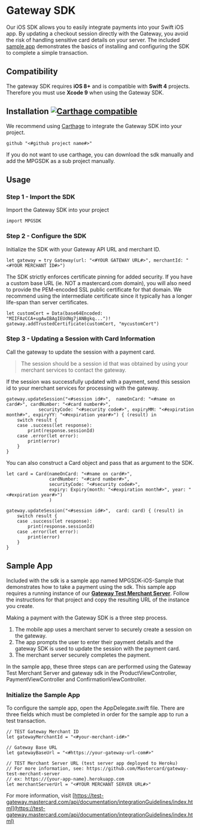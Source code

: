 # Gateway SDK
Our iOS SDK allows you to easily integrate payments into your Swift iOS app. By updating a checkout session directly with the Gateway, you avoid the risk of handling sensitive card details on your server. The included [sample app](#sample-app) demonstrates the basics of installing and configuring the SDK to complete a simple transaction.

## Compatibility

The gateway SDK requires **iOS 8+** and is compatible with **Swift 4** projects. Therefore you must use **Xcode 9** when using the Gateway SDK.

## Installation [![Carthage compatible](https://img.shields.io/badge/Carthage-compatible-4BC51D.svg?style=flat)](https://github.com/Carthage/Carthage)

We recommend using [Carthage]( https://github.com/Carthage/Carthage) to integrate the Gateway SDK into your project.

```
github "<#github project name#>"
```

If you do not want to use carthage, you can download the sdk manually and add the MPGSDK as a sub project manually.

## Usage
### Step 1 - Import the SDK
Import the Gateway SDK into your project

```
import MPGSDK
```
### Step 2 - Configure the SDK
Initialize the SDK with your Gateway API URL and merchant ID.

```
let gateway = try Gateway(url: "<#YOUR GATEWAY URL#>", merchantId: "<#YOUR MERCHANT ID#>")
```

The SDK strictly enforces certificate pinning for added security. If you have a custom base URL (ie. NOT a mastercard.com domain), you will also need to provide the PEM-encoded SSL public certificate for that domain. We recommend using the intermediate certificate since it typically has a longer life-span than server certificates.
```
let customCert = Data(base64Encoded: "MIIFAzCCA+ugAwIBAgIEUdNg7jANBgkq...")!
gateway.addTrustedCertificate(customCert, "mycustomCert")
```

### Step 3 - Updating a Session with Card Information
Call the gateway to update the session with a payment card.

> The session should be a session id that was obtained by using your merchant services to contact the gateway.

If the session was successfully updated with a payment, send this session id to your merchant services for processing with the gateway.

```
gateway.updateSession("<#session id#>",  nameOnCard: "<#name on card#>", cardNumber: "<#card number#>",
            securityCode: "<#security code#>", expiryMM: "<#expiration month#>", expiryYY: "<#expiration year#>") { (result) in
    switch result {
    case .success(let response):
        print(response.sessionId)
    case .error(let error):
        print(error)
    }
}
```

You can also construct a Card object and pass that as argument to the SDK.


```
let card = Card(nameOnCard: "<#name on card#>",
                cardNumber: "<#card number#>",
                securityCode: "<#security code#>",
                expiry: Expiry(month: "<#expiration month#>", year: "<#expiration year#>")
                )

gateway.updateSession("<#session id#>",  card: card) { (result) in
    switch result {
    case .success(let response):
        print(response.sessionId)
    case .error(let error):
        print(error)
    }
}
```

## Sample App
Included with the sdk is a sample app named MPGSDK-iOS-Sample that demonstrates how to take a payment using the sdk.  This sample app requires a running instance of our **[Gateway Test Merchant Server](https://github.com/Mastercard/gateway-test-merchant-server)**. Follow the instructions for that project and copy the resulting URL of the instance you create.

Making a payment with the Gateway SDK is a three step process.
1. The mobile app uses a merchant server to securely create a session on the gateway.
2. The app prompts the user to enter their payment details and the gateway SDK is used to update the session with the payment card.
3. The merchant server securely completes the payment.

In the sample app, these three steps can are performed using the Gateway Test Merchant Server and gateway sdk in the ProductViewController, PaymentViewController and ConfirmationViewController.

### Initialize the Sample App

To configure the sample app, open the AppDelegate.swift file. There are three fields which must be completed in order for the sample app to run a test transaction.

```
// TEST Gateway Merchant ID
let gatewayMerchantId = "<#your-merchant-id#>"

// Gateway Base URL
let gatewayBaseUrl = "<#https://your-gateway-url-com#>"

// TEST Merchant Server URL (test server app deployed to Heroku)
// For more information, see: https://github.com/Mastercard/gateway-test-merchant-server
// ex: https://{your-app-name}.herokuapp.com
let merchantServerUrl = "<#YOUR MERCHANT SERVER URL#>"
```

For more information, visit [https://test-gateway.mastercard.com/api/documentation/integrationGuidelines/index.html](https://test-gateway.mastercard.com/api/documentation/integrationGuidelines/index.html)

